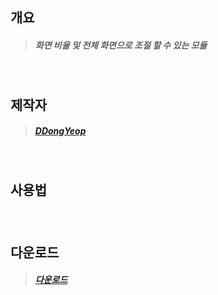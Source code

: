 ## 개요
  >##### 화면 비율 및 전체 화면으로 조절 할 수 있는 모듈
<br/>

## 제작자
  >##### [DDongYeop]

<br/>

## 사용법
  >#####

<br/>

## 다운로드 
  >##### [다운로드] 

<br/>







[DDongYeop]: https://github.com/DDongYeop "깃허브로 이동됩니다"
[다운로드]: https://drive.google.com/file/d/1fDkX3DRUdFRDvQO1YCC1QYFlFgKFrZAE/view?usp=sharing "다운로드가 가능한 구귿 드라이브로 이동됩니다."
